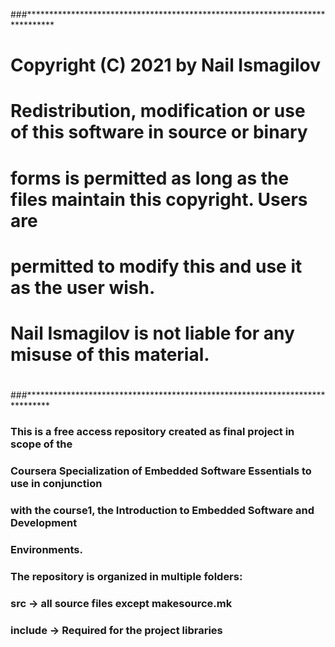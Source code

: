 ###******************************************************************************
# Copyright (C) 2021 by Nail Ismagilov
#
# Redistribution, modification or use of this software in source or binary
# forms is permitted as long as the files maintain this copyright. Users are 
# permitted to modify this and use it as the user wish.
# Nail Ismagilov is not liable for any misuse of this material. 
#
###*****************************************************************************


### This is a free access repository created as final project in scope of the 
### Coursera Specialization of Embedded Software Essentials to use in conjunction  
### with the course1, the Introduction to Embedded Software and Development 
### Environments.

### The repository is organized in multiple folders:
###      src -> all source files except makesource.mk
###      include -> Required for the project libraries